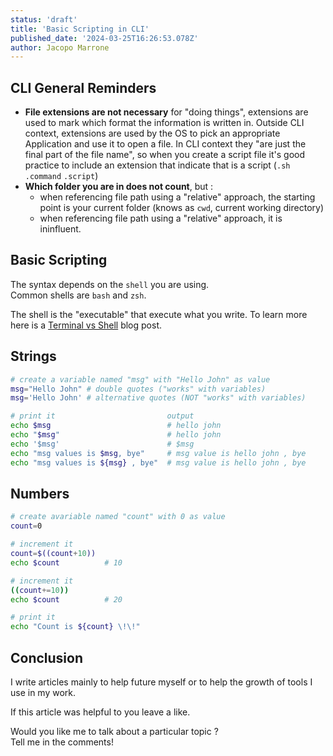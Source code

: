```yaml
---
status: 'draft'
title: 'Basic Scripting in CLI'
published_date: '2024-03-25T16:26:53.078Z'
author: Jacopo Marrone
---
```


## CLI General Reminders

- **File extensions are not necessary** for "doing things", extensions are used to mark which format the information is written in.
  Outside CLI context, extensions are used by the OS to pick an appropriate Application and use it to open a file.
  In CLI context they "are just the final part of the file name", so when you create a script file it's good practice to include an extension that indicate that is a script (`.sh` `.command` `.script`)
- **Which folder you are in does not count**, but :
  - when referencing file path using a "relative" approach, the starting point is your current folder (knows as `cwd`, current working directory)
  - when referencing file path using a "relative" approach, it is ininfluent.

## Basic Scripting

The syntax depends on the `shell` you are using.  
Common shells are `bash` and `zsh`.

The shell is the "executable" that execute what you write. To learn more here is a [Terminal vs Shell](/blog/terminal-vs-shell) blog post.

## Strings

```bash
# create a variable named "msg" with "Hello John" as value
msg="Hello John" # double quotes ("works" with variables)
msg='Hello John' # alternative quotes (NOT "works" with variables)

# print it                         output
echo $msg                          # hello john
echo "$msg"                        # hello john
echo '$msg'                        # $msg
echo "msg values is $msg, bye"     # msg value is hello john , bye
echo "msg values is ${msg} , bye"  # msg value is hello john , bye
```

## Numbers

```bash
# create avariable named "count" with 0 as value
count=0

# increment it
count=$((count+10))
echo $count          # 10

# increment it
((count+=10))
echo $count          # 20

# print it
echo "Count is ${count} \!\!"
```

## Conclusion

I write articles mainly to help future myself or to help the growth of tools I use in my work.

If this article was helpful to you leave a like.

Would you like me to talk about a particular topic ?  
Tell me in the comments!
